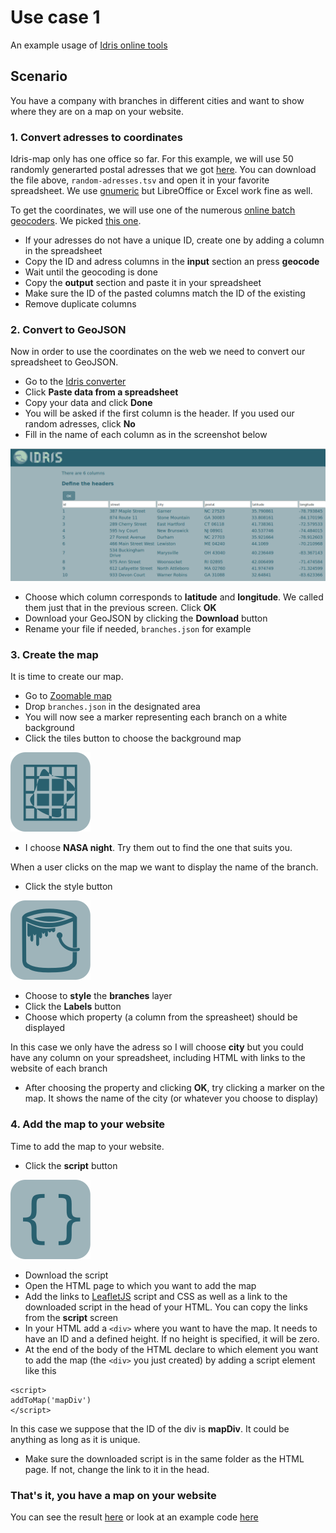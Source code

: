 # Use case 1

An example usage of [Idris online tools](http://www.idris-maps.com)

## Scenario

You have a company with branches in different cities and want to show where they are on a map on your website.

### 1. Convert adresses to coordinates

Idris-map only has one office so far. For this example, we will use 50 randomly generarted postal adresses that we got [here](https://www.randomlists.com/random-addresses). You can download the file above, ```random-adresses.tsv``` and open it in your favorite spreadsheet. We use [gnumeric](http://www.gnumeric.org) but LibreOffice or Excel work fine as well.

To get the coordinates, we will use one of the numerous [online batch geocoders](https://www.google.ch/search?q=batch+geocoding). We picked [this one](http://www.findlatitudeandlongitude.com/batch-geocode). 

* If your adresses do not have a unique ID, create one by adding a column in the spreadsheet
* Copy the ID and adress columns in the **input** section an press **geocode**
* Wait until the geocoding is done
* Copy the **output** section and paste it in your spreadsheet 
* Make sure the ID of the pasted columns match the ID of the existing
* Remove duplicate columns

### 2. Convert to GeoJSON

Now in order to use the coordinates on the web we need to convert our spreadsheet to GeoJSON.

* Go to the [Idris converter](http://www.idris-maps.com/tools/convert)
* Click **Paste data from a spreadsheet**
* Copy your data and click **Done**
* You will be asked if the first column is the header. If you used our random adresses, click **No**
* Fill in the name of each column as in the screenshot below

![](screenshot-1.png)

* Choose which column corresponds to **latitude** and **longitude**. We called them just that in the previous screen. Click **OK**
* Download your GeoJSON by clicking the **Download** button
* Rename your file if needed, ```branches.json``` for example

### 3. Create the map

It is time to create our map. 

* Go to [Zoomable map](http://www.idris-maps.com/tools/zoomable-map)
* Drop ```branches.json``` in the designated area
* You will now see a marker representing each branch on a white background
* Click the tiles button to choose the background map

![](icon-tiles.png)

* I choose **NASA night**. Try them out to find the one that suits you.

When a user clicks on the map we want to display the name of the branch.

* Click the style button 

![](icon-bucket.png)

* Choose to **style** the **branches** layer
* Click the **Labels** button
* Choose which property (a column from the spreasheet) should be displayed

In this case we only have the adress so I will choose **city** but you could have any column on your spreadsheet, including HTML with links to the website of each branch

* After choosing the property and clicking **OK**, try clicking a marker on the map. It shows the name of the city (or whatever you choose to display)

### 4. Add the map to your website

Time to add the map to your website.

* Click the **script** button

![](icon-script.png)

* Download the script
* Open the HTML page  to which you want to add the map
* Add the links to [LeafletJS](http://leafletjs.com/) script and CSS as well as a link to the downloaded script in the head of your HTML. You can copy the links from the **script** screen
* In your HTML add a ```<div>``` where you want to have the map. It needs to have an ID and a defined height. If no height is specified, it will be zero.
* At the end of the body of the HTML declare to which element you want to add the map (the ```<div>``` you just created) by adding a script element like this

```
<script>
addToMap('mapDiv')
</script>
```

In this case we suppose that the ID of the div is **mapDiv**. It could be anything as long as it is unique.

* Make sure the downloaded script is in the same folder as the HTML page. If not, change the link to it in the head.

### That's it, you have a map on your website

You can see the result [here](http://bl.ocks.org/idris-maps/raw/53de9911c8b1a576adab/) or look at an example code [here](https://github.com/idris-maps/idris-tools-docs/blob/master/use-case-1/a-page-on-your-website.html)



